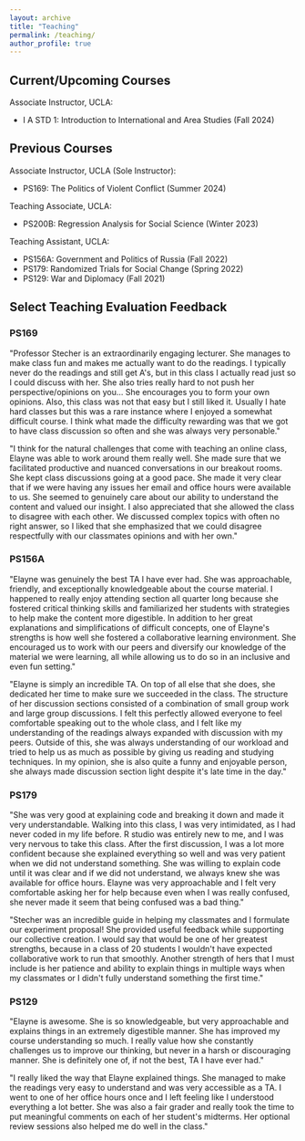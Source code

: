 ```yaml
---
layout: archive
title: "Teaching"
permalink: /teaching/
author_profile: true
---
```


## Current/Upcoming Courses

Associate Instructor, UCLA:
- I A STD 1: Introduction to International and Area Studies (Fall 2024)

## Previous Courses

Associate Instructor, UCLA (Sole Instructor):
- PS169: The Politics of Violent Conflict (Summer 2024)

Teaching Associate, UCLA:
- PS200B: Regression Analysis for Social Science (Winter 2023)

Teaching Assistant, UCLA:
- PS156A: Government and Politics of Russia (Fall 2022)
- PS179: Randomized Trials for Social Change (Spring 2022)
- PS129: War and Diplomacy (Fall 2021)

## Select Teaching Evaluation Feedback

### PS169

"Professor Stecher is an extraordinarily engaging lecturer. She manages to make class fun and makes
me actually want to do the readings. I typically never do the readings and still get A's, but in this class I
actually read just so I could discuss with her. She also tries really hard to not push her perspective/opinions on you...
She encourages you to form your own opinions. Also, this class was not that easy but I still liked it. 
Usually I hate hard classes but this was a rare instance where I enjoyed a somewhat difficult course. 
I think what made the difficulty rewarding was that we got to have class discussion so often and she was always very personable."

"I think for the natural challenges that come with teaching an online class, Elayne was able to work
around them really well. She made sure that we facilitated productive and nuanced conversations in our
breakout rooms. She kept class discussions going at a good pace. She made it very clear that if we
were having any issues her email and office hours were available to us. She seemed to genuinely care
about our ability to understand the content and valued our insight. I also appreciated that she allowed
the class to disagree with each other. We discussed complex topics with often no right answer, so I liked
that she emphasized that we could disagree respectfully with our classmates opinions and with her
own."


### PS156A

"Elayne was genuinely the best TA I have ever had. She was approachable, friendly, and exceptionally
knowledgeable about the course material. I happened to really enjoy attending section all quarter long
because she fostered critical thinking skills and familiarized her students with strategies to help make the content more digestible. In addition to her great explanations and simplifications of difficult concepts, one of Elayne's strengths is how well she fostered a collaborative learning environment. She encouraged us to work with our peers and diversify our knowledge of the material we were learning, all while allowing us to do so in an inclusive and even fun setting."

"Elayne is simply an incredible TA. On top of all else that she does, she dedicated her time to make sure we succeeded in the class. The structure of her discussion sections consisted of a combination of small group work and large group discussions. I felt this perfectly allowed everyone to feel comfortable speaking out to the whole class, and I felt like my understanding of the readings always expanded with discussion with my peers. Outside of this, she was always understanding of our workload and tried to help us as much as possible by giving us reading and studying techniques. In my opinion, she is also quite a funny and enjoyable person, she always made discussion section light despite it's late time in the day."

### PS179

"She was very good at explaining code and breaking it down and made it very understandable. Walking into this class, 
I was very intimidated, as I had never coded in my life before. R studio was entirely new to me, and I was very nervous to take this class. 
After the first discussion, I was a lot more confident because she explained everything so well and was very
patient when we did not understand something. She was willing to explain code until it was clear and if
we did not understand, we always knew she was available for office hours. Elayne was very
approachable and I felt very comfortable asking her for help because even when I was really confused,
she never made it seem that being confused was a bad thing." 

"Stecher was an incredible guide in helping my classmates and I formulate our experiment proposal! She
provided useful feedback while supporting our collective creation. I would say that would be one of her
greatest strengths, because in a class of 20 students I wouldn't have expected collaborative work to run
that smoothly. Another strength of hers that I must include is her patience and ability to explain things in
multiple ways when my classmates or I didn't fully understand something the first time."

### PS129

"Elayne is awesome. She is so knowledgeable, but very approachable and explains things in an
extremely digestible manner. She has improved my course understanding so much. I really value how
she constantly challenges us to improve our thinking, but never in a harsh or discouraging manner. She
is definitely one of, if not the best, TA I have ever had."

"I really liked the way that Elayne explained things. She managed to make the readings very easy to
understand and was very accessible as a TA. I went to one of her office hours once and I left feeling like
I understood everything a lot better. She was also a fair grader and really took the time to put
meaningful comments on each of her student's midterms. Her optional review sessions also helped me
do well in the class."


